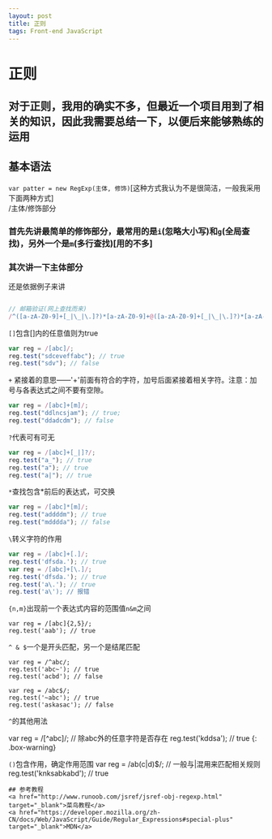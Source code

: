 ```yaml
---
layout: post
title: 正则
tags: Front-end JavaScript
---
```


# 正则

## 对于正则，我用的确实不多，但最近一个项目用到了相关的知识，因此我需要总结一下，以便后来能够熟练的运用

## 基本语法
`var patter = new RegExp(主体, 修饰)`[这种方式我认为不是很简洁，一般我采用下面两种方式]<br/>
/主体/修饰部分<br/>
### 首先先讲最简单的修饰部分，最常用的是`i`(忽略大小写)和`g`(全局查找)，另外一个是`m`(多行查找)[用的不多]
### 其次讲一下主体部分
还是依据例子来讲
``` js

// 邮箱验证(网上查找而来)
/^([a-zA-Z0-9]+[_|\_|\.]?)*[a-zA-Z0-9]+@([a-zA-Z0-9]+[_|\_|\.]?)*[a-zA-Z0-9]+\.[a-zA-Z]{2,3}$/
```
`[]`包含[]内的任意值则为true
``` js
var reg = /[abc]/;
reg.test("sdceveffabc"); // true
reg.test("sdv"); // false
```
`+` 紧接着的意思——'+'前面有符合的字符，加号后面紧接着相关字符。注意：加号与各表达式之间不要有空隙。
``` js
var reg = /[abc]+[m]/;
reg.test("ddlncsjam"); // true;
reg.test("ddadcdm"); // false
```
`?`代表可有可无
``` js
var reg = /[abc]+[_|]?/;
reg.test("a_"); // true
reg.test("a"); // true
reg.test("a|"); // true
```
`*`查找包含*前后的表达式，可交换
``` js
var reg = /[abc]*[m]/;
reg.test("addddm"); // true
reg.test("mdddda"); // false
```
`\`转义字符的作用
``` js
var reg = /[abc]+[.]/;
reg.test('dfsda.'); // true
var reg = /[abc]+[\.]/;
reg.test('dfsda.'); // true
reg.test('a\.'); // true
reg.test('a\'); // 报错
```
`{n,m}`出现前一个表达式内容的范围值`n&m`之间
```
var reg = /[abc]{2,5}/;
reg.test('aab'); // true
```
`^ & $`一个是开头匹配，另一个是结尾匹配
```
var reg = /^abc/;
reg.test('abc~'); // true
reg.test('acbd'); // false

var reg = /abc$/;
reg.test('~abc'); // true
reg.test('askasac'); // false
```
`^`的其他用法

var reg = /[^abc]/; // 除abc外的任意字符是否存在
reg.test('kddsa'); // true
{: .box-warning}

`()`包含作用，确定作用范围
var reg = /ab(c|d)$/; // 一般与|混用来匹配相关规则
reg.test('knksabkabd'); // true
```
## 参考教程
<a href="http://www.runoob.com/jsref/jsref-obj-regexp.html" target="_blank">菜鸟教程</a>
<a href="https://developer.mozilla.org/zh-CN/docs/Web/JavaScript/Guide/Regular_Expressions#special-plus" target="_blank">MDN</a>
